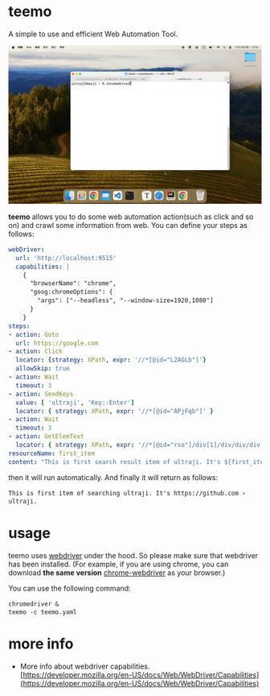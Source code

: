 # teemo

A simple to use and efficient Web Automation Tool.

![demo](.asset/demo.gif)

**teemo** allows you to do some web automation action(such as click and so on) and crawl some information from web. You can define your steps as follows:

```yaml
webDriver:
  url: 'http://localhost:9515'
  capabilities: |
    {
      "browserName": "chrome",
      "goog:chromeOptions": {
        "args": ["--headless", "--window-size=1920,1080"]
      }
    }
steps:
- action: Goto
  url: https://google.com
- action: Click
  locator: {strategy: XPath, expr: '//*[@id="L2AGLb"]'}
  allowSkip: true
- action: Wait
  timeout: 3
- action: SendKeys
  value: [ 'ultraji', 'Key::Enter']
  locator: { strategy: XPath, expr: '//*[@id="APjFqb"]' }
- action: Wait
  timeout: 3
- action: GetElemText
  locator: { strategy: XPath, expr: '//*[@id="rso"]/div[1]/div/div/div[1]/div/div/span/a/div/div/div/cite' }
resourceName: first_item
content: "This is first search result item of ultraji. It's ${first_item}. "
```

then it will run automatically. And finally it will return as follows:

```text
This is first item of searching ultraji. It's https://github.com › ultraji. 
```

# usage
teemo uses [webdriver](https://www.selenium.dev/documentation/webdriver/) under the hood. So please make sure that webdriver has been installed. (For example, if you are using chrome, you can download **the same version** [chrome-webdriver](https://chromedriver.chromium.org/) as your browser.)

You can use the following command:

```shell
chromedriver &
teemo -c teemo.yaml
```

# more info

* More info about webdriver capabilities. [https://developer.mozilla.org/en-US/docs/Web/WebDriver/Capabilities](https://developer.mozilla.org/en-US/docs/Web/WebDriver/Capabilities)